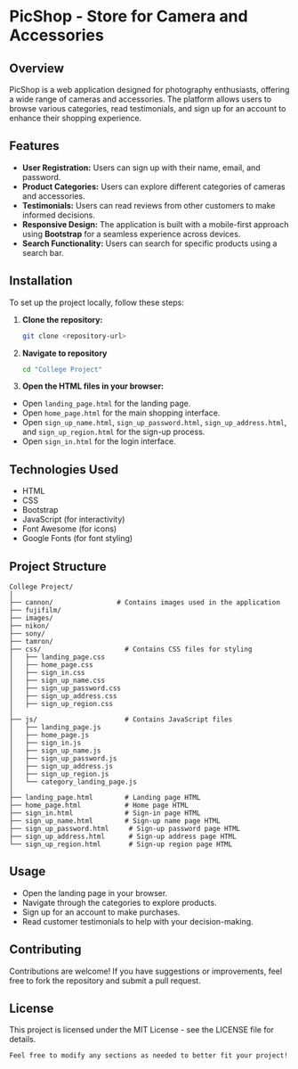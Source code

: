 # PicShop - Store for Camera and Accessories

## Overview
PicShop is a web application designed for photography enthusiasts, offering a wide range of cameras and accessories. The platform allows users to browse various categories, read testimonials, and sign up for an account to enhance their shopping experience.

## Features
- **User  Registration:** Users can sign up with their name, email, and password.
- **Product Categories:** Users can explore different categories of cameras and accessories.
- **Testimonials:** Users can read reviews from other customers to make informed decisions.
- **Responsive Design:** The application is built with a mobile-first approach using **Bootstrap** for a seamless experience across devices.
- **Search Functionality:** Users can search for specific products using a search bar.

## Installation
To set up the project locally, follow these steps:

1. **Clone the repository:**
   ```bash
   git clone <repository-url>

2. **Navigate to repository**
    ```bash
    cd "College Project"

3. **Open the HTML files in your browser:**

- Open `landing_page.html` for the landing page.
- Open `home_page.html` for the main shopping interface.
- Open `sign_up_name.html`, `sign_up_password.html`, `sign_up_address.html`, and `sign_up_region.html` for the sign-up process.
- Open `sign_in.html` for the login interface.

## Technologies Used
- HTML
- CSS
- Bootstrap
- JavaScript (for interactivity)
- Font Awesome (for icons)
- Google Fonts (for font styling)


## Project Structure

```
College Project/
│
├── cannon/                # Contains images used in the application
├── fujifilm/
├── images/
├── nikon/
├── sony/
├── tamron/                  
├── css/                     # Contains CSS files for styling
│   ├── landing_page.css
│   ├── home_page.css
│   ├── sign_in.css
│   ├── sign_up_name.css
│   ├── sign_up_password.css
│   ├── sign_up_address.css
│   ├── sign_up_region.css
│
├── js/                      # Contains JavaScript files
│   ├── landing_page.js
│   ├── home_page.js
│   ├── sign_in.js
│   ├── sign_up_name.js
│   ├── sign_up_password.js
│   ├── sign_up_address.js
│   ├── sign_up_region.js
│   └── category_landing_page.js
│
├── landing_page.html        # Landing page HTML
├── home_page.html           # Home page HTML
├── sign_in.html             # Sign-in page HTML
├── sign_up_name.html        # Sign-up name page HTML
├── sign_up_password.html     # Sign-up password page HTML
├── sign_up_address.html      # Sign-up address page HTML
└── sign_up_region.html       # Sign-up region page HTML

```

## Usage

- Open the landing page in your browser.
- Navigate through the categories to explore products.
- Sign up for an account to make purchases.
- Read customer testimonials to help with your decision-making.

## Contributing
Contributions are welcome! If you have suggestions or improvements, feel free to fork the repository and submit a pull request. 

## License
This project is licensed under the MIT License - see the LICENSE file for details.

```
Feel free to modify any sections as needed to better fit your project!
```
